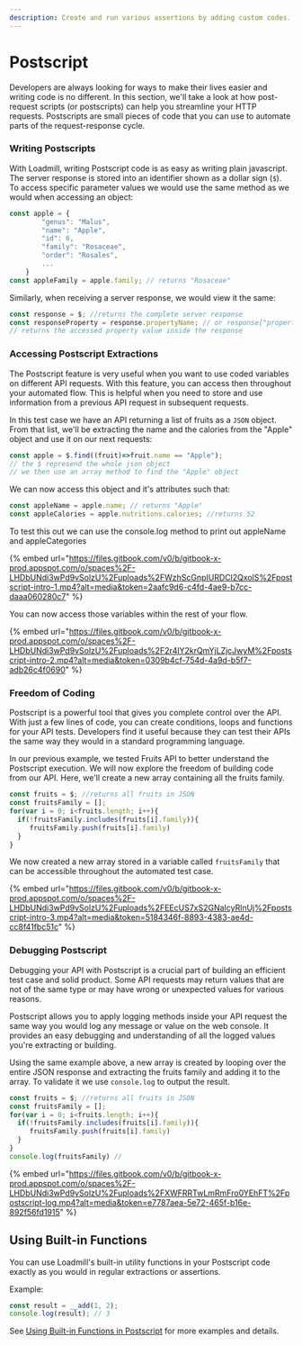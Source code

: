 ```yaml
---
description: Create and run various assertions by adding custom codes.
---
```


# Postscript

Developers are always looking for ways to make their lives easier and writing code is no different. In this section, we'll take a look at how post-request scripts (or postscripts) can help you streamline your HTTP requests. Postscripts are small pieces of code that you can use to automate parts of the request-response cycle.

### Writing Postscripts

With Loadmill, writing Postscript code is as easy as writing plain javascript. The server response is stored into an identifier shown as a dollar sign (`$`). To access specific parameter values we would use the same method as we would when accessing an object:

```javascript
const apple = {
        "genus": "Malus",
        "name": "Apple",
        "id": 6,
        "family": "Rosaceae",
        "order": "Rosales",
        ...
    }
const appleFamily = apple.family; // returns "Rosaceae"
```

Similarly, when receiving a server response, we would view it the same:

```javascript
const response = $; //returns the complete server response
const responseProperty = response.propertyName; // or response["propertyNameavascript"]
// returns the accessed property value inside the response
```

### Accessing Postscript Extractions

The Postscript feature is very useful when you want to use coded variables on different API requests. With this feature, you can access then throughout your automated flow. This is helpful when you need to store and use information from a previous API request in subsequent requests.

In this test case we have an API returning a list of fruits as a `JSON` object. \
From that list, we'll be extracting the name and the calories from the "Apple" object and use it on our next requests:

```javascript
const apple = $.find((fruit)=>fruit.name == "Apple");
// the $ represend the whole json object
// we then use an array method to find the "Apple" object
```

We can now access this object and it's attributes such that:

```javascript
const appleName = apple.name; // returns "Apple"
const appleCalories = apple.nutritions.calories; //returns 52
```

To test this out we can use the console.log method to print out appleName and appleCategories

{% embed url="https://files.gitbook.com/v0/b/gitbook-x-prod.appspot.com/o/spaces%2F-LHDbUNdi3wPd9vSolzU%2Fuploads%2FWzhScGnpIURDCl2QxolS%2Fpostscript-intro-1.mp4?alt=media&token=2aafc9d6-c4fd-4ae9-b7cc-daaa060280c7" %}

You can now access those variables within the rest of your flow.

{% embed url="https://files.gitbook.com/v0/b/gitbook-x-prod.appspot.com/o/spaces%2F-LHDbUNdi3wPd9vSolzU%2Fuploads%2F2r4lY2krQmYjLZjcJwyM%2Fpostscript-intro-2.mp4?alt=media&token=0309b4cf-754d-4a9d-b5f7-adb26c4f0690" %}

### Freedom of Coding

Postscript is a powerful tool that gives you complete control over the API. With just a few lines of code, you can create conditions, loops and functions for your API tests. Developers find it useful because they can test their APIs the same way they would in a standard programming language.

In our previous example, we tested Fruits API to better understand the Postscript execution. We will now explore the freedom of building code from our API. Here, we'll create a new array containing all the fruits family.

```javascript
const fruits = $; //returns all fruits in JSON
const fruitsFamily = [];
for(var i = 0; i<fruits.length; i++){
  if(!fruitsFamily.includes(fruits[i].family)){
     fruitsFamily.push(fruits[i].family)
  }
}
```

We now created a new array stored in a variable called `fruitsFamily` that can be accessible throughout the automated test case.

{% embed url="https://files.gitbook.com/v0/b/gitbook-x-prod.appspot.com/o/spaces%2F-LHDbUNdi3wPd9vSolzU%2Fuploads%2FEEcUS7xS2GNaIcyRlnUj%2Fpostscript-intro-3.mp4?alt=media&token=5184346f-8893-4383-ae4d-cc8f41fbc51c" %}

### Debugging Postscript

Debugging your API with Postscript is a crucial part of building an efficient test case and solid product. Some API requests may return values that are not of the same type or may have wrong or unexpected values for various reasons.&#x20;

Postscript allows you to apply logging methods inside your API request the same way you would log any message or value on the web console. It provides an easy debugging and understanding of all the logged values you're extracting or building.&#x20;

Using the same example above, a new array is created by looping over the entire JSON response and extracting the fruits family and adding it to the array. To validate it we use `console.log` to output the result.

```javascript
const fruits = $; //returns all fruits in JSON
const fruitsFamily = [];
for(var i = 0; i<fruits.length; i++){
  if(!fruitsFamily.includes(fruits[i].family)){
     fruitsFamily.push(fruits[i].family)
  }
}
console.log(fruitsFamily) //
```

{% embed url="https://files.gitbook.com/v0/b/gitbook-x-prod.appspot.com/o/spaces%2F-LHDbUNdi3wPd9vSolzU%2Fuploads%2FXWFRRTwLmRmFro0YEhFT%2Fpostscript-log.mp4?alt=media&token=e7787aea-5e72-465f-b16e-892f56fd1915" %}

## Using Built-in Functions

You can use Loadmill's built-in utility functions in your Postscript code exactly as you would in regular extractions or assertions.

Example:

```javascript
const result = __add(1, 2);
console.log(result); // 3
```

See [Using Built-in Functions in Postscript](./built-in-functions.md) for more examples and details.
